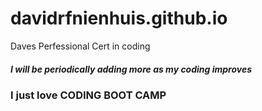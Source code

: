 # davidrfnienhuis.github.io
Daves Perfessional Cert in coding
<h5> I will be periodically adding more as my coding improves </h5>
<h3> I just love <strong>CODING BOOT CAMP</strong> </h3>
